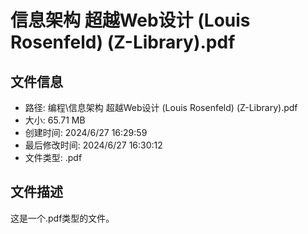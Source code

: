 ﻿# 信息架构 超越Web设计 (Louis Rosenfeld) (Z-Library).pdf

## 文件信息
- 路径: 编程\信息架构 超越Web设计 (Louis Rosenfeld) (Z-Library).pdf
- 大小: 65.71 MB
- 创建时间: 2024/6/27 16:29:59
- 最后修改时间: 2024/6/27 16:30:12
- 文件类型: .pdf

## 文件描述
这是一个.pdf类型的文件。

